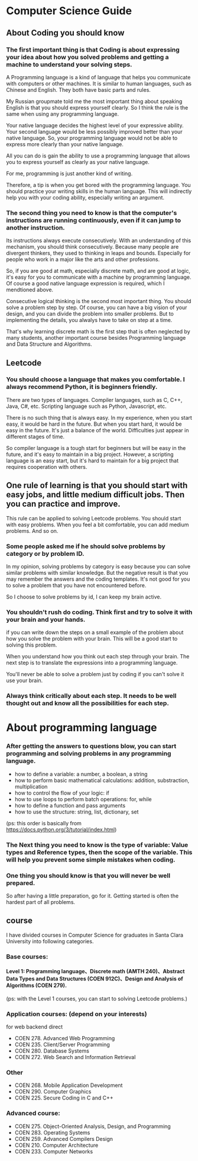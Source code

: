 # Computer Science Guide

## About Coding you should know
### The first important thing is that Coding is about expressing your idea about how you solved problems and getting a machine to understand your solving steps. 

A Programming language is a kind of language that helps you communicate with computers or other machines. It is similar to human languages, such as Chinese and English. They both have basic parts and rules.

My Russian groupmate told me the most important thing about speaking English is that you should express yourself clearly. So I think the rule is the same when using any programming language. 

Your native language decides the highest level of your expressive ability. Your second language would be less possibly improved better than your native language. So, your programming language would not be able to express more clearly than your native language. 

All you can do is gain the ability to use a programming language that allows you to express yourself as clearly as your native language.

For me, programming is just another kind of writing.

Therefore, a tip is when you get bored with the programming language. You should practice your writing skills in the human language. This will indirectly help you with your coding ability, especially writing an argument.

### The second thing you need to know is that the computer's instructions are running continuously, even if it can jump to another instruction. 

Its instructions always execute consecutively. With an understanding of this mechanism, you should think consecutively. Because many people are divergent thinkers, they used to thinking in leaps and bounds. Especially for people who work in a major like the arts and other professions. 

So, if you are good at math, especially discrete math, and are good at logic, it's easy for you to communicate with a machine by programming language. Of course a good native language expression is required, which I mendtioned above. 

Consecutive logical thinking is the second most important thing. You should solve a problem step by step. Of course, you can have a big vision of your design, and you can divide the problem into smaller problems. But to implementing the details, you alwalys have to take on step at a time.

That's why learning discrete math is the first step that is often neglected by many students, another important course besides Programming language and Data Structure and Algorithms.

## Leetcode

### You should choose a language that makes you comfortable. I always recommend Python, it is beginners friendly.

There are two types of languages. Compiler languages, such as C, C++, Java, C#, etc. Scripting language such as Python, Javascript, etc.

There is no such thing that is always easy. In my experience, when you start easy, it would be hard in the future. But when you start hard, it would be easy in the future. It's just a balance of the world. Difficulties just appear in different stages of time.

So compiler language is a tough start for beginners but will be easy in the future, and it's easy to maintain in a big project. However, a scripting language is an easy start, but it's hard to maintain for a big project that requires cooperation with others.

## One rule of learning is that you should start with easy jobs, and little medium difficult jobs. Then you can practice and improve. 

This rule can be applied to solving Leetcode problems. You should start with easy problems. When you feel a bit comfortable, you can add medium problems. And so on.

### Some people asked me if he should solve problems by category or by problem ID. 
In my opinion, solving problems by category is easy because you can solve similar problems with similar knowledge. But the negative result is that you may remember the answers and the coding templates. It's not good for you to solve a problem that you have not encountered before.

So I choose to solve problems by id, I can keep my brain active.

### You shouldn't rush do coding. Think first and try to solve it with your brain and your hands.
if you can write down the steps on a small example of the problem about how you solve the problem with your brain. This will be a good start to solving this problem.

When you understand how you think out each step through your brain. The next step is to translate the expressions into a programming language. 

You'll never be able to solve a problem just by coding if you can't solve it use your brain.

### Always think critically about each step. It needs to be well thought out and know all the possibilities for each step.

# About programming language
### After getting the answers to questions blow, you can start programming and solving problems in any programming language.
- how to define a variable: a number, a boolean, a string
- how to perform basic mathematical calculations: addition, substraction, multiplication
- how to control the flow of your logic: if
- how to use loops to perform batch operations: for, while
- how to define a function and pass arguments
- how to use the structure: string, list, dictionary, set

(ps: this order is basically from https://docs.python.org/3/tutorial/index.html)

### The Next thing you need to know is the type of variable: Value types and Reference types, then the scope of the variable. This will help you prevent some simple mistakes when coding.

### One thing you should know is that you will never be well prepared.
So after having a little preparation, go for it. Getting started is often the hardest part of all problems.

## course
I have divided courses in Computer Science for graduates in Santa Clara University into following categories.

### Base courses:
#### Level 1: Programming language、Discrete math (AMTH 240)、Abstract Data Types and Data Structures (COEN 912C)、Design and Analysis of Algorithms (COEN 279).

(ps: with the Level 1 courses, you can start to solving Leetcode problems.)

### Application courses: (depend on your interests)

for web backend direct
- COEN 278. Advanced Web Programming
- COEN 235. Client/Server Programming
- COEN 280. Database Systems
- COEN 272. Web Search and Information Retrieval

### Other
- COEN 268. Mobile Application Development
- COEN 290. Computer Graphics
- COEN 225. Secure Coding in C and C++

### Advanced course:
- COEN 275. Object-Oriented Analysis, Design, and Programming
- COEN 283. Operating Systems
- COEN 259. Advanced Compilers Design
- COEN 210. Computer Architecture
- COEN 233. Computer Networks
